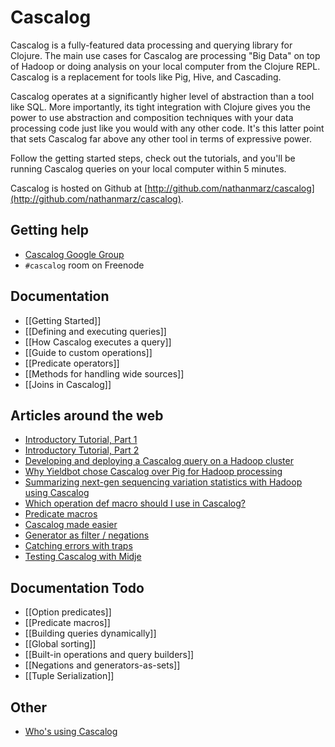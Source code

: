 # Cascalog

Cascalog is a fully-featured data processing and querying library for Clojure. The main use cases for Cascalog are processing "Big Data" on top of Hadoop or doing analysis on your local computer from the Clojure REPL. Cascalog is a replacement for tools like Pig, Hive, and Cascading.

Cascalog operates at a significantly higher level of abstraction than a tool like SQL. More importantly, its tight integration with Clojure gives you the power to use abstraction and composition techniques with your data processing code just like you would with any other code. It's this latter point that sets Cascalog far above any other tool in terms of expressive power.

Follow the getting started steps, check out the tutorials, and you'll be running Cascalog queries on your local computer within 5 minutes.

Cascalog is hosted on Github at [http://github.com/nathanmarz/cascalog](http://github.com/nathanmarz/cascalog).

## Getting help

- [Cascalog Google Group](http://groups.google.com/group/cascalog-user)
- `#cascalog` room on Freenode

## Documentation

- [[Getting Started]]
- [[Defining and executing queries]]
- [[How Cascalog executes a query]]
- [[Guide to custom operations]]
- [[Predicate operators]]
- [[Methods for handling wide sources]]
- [[Joins in Cascalog]]

## Articles around the web

- [Introductory Tutorial, Part 1](http://nathanmarz.com/blog/introducing-cascalog-a-clojure-based-query-language-for-hado.html)
- [Introductory Tutorial, Part 2](http://nathanmarz.com/blog/new-cascalog-features-outer-joins-combiners-sorting-and-more.html)
- [Developing and deploying a Cascalog query on a Hadoop cluster](http://nathanmarz.com/blog/news-feed-in-38-lines-of-code-using-cascalog.html)
- [Why Yieldbot chose Cascalog over Pig for Hadoop processing](http://tech.backtype.com/52456836)
- [Summarizing next-gen sequencing variation statistics with Hadoop using Cascalog](http://bcbio.wordpress.com/2011/07/04/summarizing-next-gen-sequencing-variation-statistics-with-hadoop-using-cascalog/)
- [Which operation def macro should I use in Cascalog?](http://entxtech.blogspot.com/2010/12/which-operation-def-macro-should-i-use.html)
- [Predicate macros](http://groups.google.com/group/cascalog-user/browse_thread/thread/33f9b69bf18c9bdc)
- [Cascalog made easier](http://jimdrannbauer.com/2011/02/04/cascalog-made-easier/)
- [Generator as filter / negations](http://groups.google.com/group/cascalog-user/browse_thread/thread/17bbe772159b8ffa)
- [Catching errors with traps](http://groups.google.com/group/cascalog-user/browse_thread/thread/f9257bf8002e053a)
- [Testing Cascalog with Midje](http://sritchie.github.com/2011/09/30/testing-cascalog-with-midje.html)

## Documentation Todo

- [[Option predicates]]
- [[Predicate macros]]
- [[Building queries dynamically]]
- [[Global sorting]]
- [[Built-in operations and query builders]]
- [[Negations and generators-as-sets]]
- [[Tuple Serialization]]

## Other

- [Who's using Cascalog](https://www.assembla.com/spaces/cascalog/wiki/Who's_using_Cascalog)
